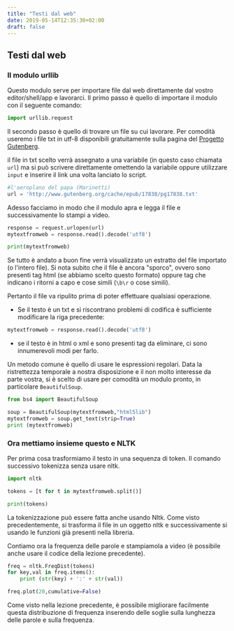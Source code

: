 ```yaml
---
title: "Testi dal web"
date: 2019-05-14T12:35:30+02:00
draft: false
---
```


<!--
una delle fonti per l'aggiornamento 2019
https://likegeeks.com/nlp-tutorial-using-python-nltk/
-->

## Testi dal web

### Il modulo urllib

Questo modulo serve per importare file dal web direttamente dal vostro editor/shell/app e lavorarci.
Il primo passo è quello di importare il modulo con il seguente comando:


```python
import urllib.request

```

Il secondo passo è quello di trovare un file su cui lavorare. Per comodità useremo i file txt in utf-8 disponibili gratuitamente sulla pagina del [Progetto Gutenberg](https://www.gutenberg.org/browse/languages/it).

il file in txt scelto verrà assegnato a una variabile (in questo caso chiamata `url`) ma si può scrivere direttamente omettendo la variabile oppure utilizzare `input` e inserire il link una volta lanciato lo script.


```python
#l'aeroplano del papa (Marinetti)
url = 'http://www.gutenberg.org/cache/epub/17838/pg17838.txt'
```

Adesso facciamo in modo che il modulo apra e legga il file e successivamente lo stampi a video.


```python
response = request.urlopen(url)
mytextfromweb = response.read().decode('utf8')

print(mytextfromweb)
```

Se tutto è andato a buon fine verrà visualizzato un estratto del file importato (o l'intero file). Si nota subito che il file è ancora "sporco", ovvero sono presenti tag html (se abbiamo scelto questo formato) oppure tag che indicano i ritorni a capo e cose simili (`\b\r` o cose simili).

Pertanto il file va ripulito prima di poter effettuare qualsiasi operazione.

- Se il testo è un txt e si riscontrano problemi di codifica è sufficiente modificare la riga precedente:



```python
mytextfromweb = response.read().decode('utf8')
```

- se il testo è in html o xml e sono presenti tag da eliminare, ci sono innumerevoli modi per farlo.

Un metodo comune è quello di usare le espressioni regolari. Data la ristrettezza temporale a nostra disposizione e il non molto interesse da parte vostra, si è scelto di usare per comodità un modulo pronto, in particolare `BeautifulSoup`.


```python
from bs4 import BeautifulSoup

soup = BeautifulSoup(mytextfromweb,"html5lib")
mytextfromweb = soup.get_text(strip=True)
print (mytextfromweb)
```

### Ora mettiamo insieme questo e NLTK

Per prima cosa trasformiamo il testo in una sequenza di token.
Il comando successivo tokenizza senza usare nltk.



```python
import nltk

tokens = [t for t in mytextfromweb.split()]
```


```python
print(tokens)
```

La tokenizzazione può essere fatta anche usando Nltk. Come visto precedentemente, si trasforma il file in un oggetto nltk e successivamente si usando le funzioni già presenti nella libreria.

Contiamo ora la frequenza delle parole e stampiamola a video (è possibile anche usare il codice della lezione precedente).


```python
freq = nltk.FreqDist(tokens)
for key,val in freq.items():
    print (str(key) + ':' + str(val))
```


```python
freq.plot(20,cumulative=False)
```

Come visto nella lezione precedente, è possibile migliorare facilmente questa distribuzione di frequenza inserendo delle soglie sulla lunghezza delle parole e sulla frequenza.
